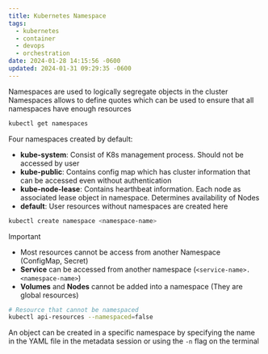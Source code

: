 ```yaml
---
title: Kubernetes Namespace
tags:
  - kubernetes
  - container
  - devops
  - orchestration
date: 2024-01-28 14:15:56 -0600
updated: 2024-01-31 09:29:35 -0600
---
```


Namespaces are used to logically segregate objects in the cluster  
Namespaces allows to define quotes which can be used to ensure that all namespaces have enough resources

````bash
kubectl get namespaces
````

Four namespaces created by default:
* **kube-system**: Consist of K8s management process. Should not be accessed by user
* **kube-public**: Contains config map which has cluster information that can be accessed even without authentication
* **kube-node-lease**: Contains hearthbeat information. Each node as associated lease object in namespace. Determines availability of Nodes
* **default**: User resources without namespaces are created here

````bash
kubectl create namespace <namespace-name>
````

 > [!important]
 > * Most resources cannot be access from another Namespace (ConfigMap, Secret)
 > * **Service** can be accessed from another namespace (`<service-name>.<namespace-name>`)
 > * **Volumes** and **Nodes** cannot be added into a namespace (They are global resources)

````bash
# Resource that cannot be namespaced
kubectl api-resources --namespaced=false
````

An object can be created in a specific namespace by specifying the name in the YAML file in the metadata session or using the `-n` flag on the terminal
